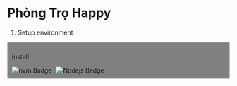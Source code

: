 # Phòng Trọ Happy
1. Setup environment

<div style="background-color: grey; padding: 10px;">
  <p>Install:</p>
  <div align="left" style="display: flex; align-items: center;">
    <a href="https://github.com/nvm-sh/nvm" style="margin-right: 10px; text-decoration: none;">
      <img src="https://img.shields.io/badge/nvm-000000?style=for-the-badge&logo=nvm&logoColor=#5FA04E" alt="nvm Badge"/>
    </a>
    <a href="https://nodejs.org/en" style="text-decoration: none;">
      <img src="https://img.shields.io/badge/nodejs-000000?style=for-the-badge&logo=nodedotjs&logoColor=#5FA04E" alt="Nodejs Badge"/>
    </a>
  </div>
</div>



